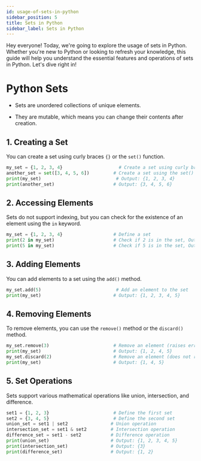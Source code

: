 ```yaml
---  
id: usage-of-sets-in-python  
sidebar_position: 5 
title: Sets in Python  
sidebar_label: Sets in Python  
---
```


Hey everyone! Today, we're going to explore the usage of sets in Python. Whether you're new to Python or looking to refresh your knowledge, this guide will help you understand the essential features and operations of sets in Python. Let's dive right in!
# Python Sets


* Sets are unordered collections of unique elements.

* They are mutable, which means you can change their contents after creation.
## 1. Creating a Set


You can create a set using curly braces `{}` or the `set()` function.  
```python  
my_set = {1, 2, 3, 4}                     # Create a set using curly braces  
another_set = set([3, 4, 5, 6])         # Create a set using the set() function  
print(my_set)                            # Output: {1, 2, 3, 4}  
print(another_set)                      # Output: {3, 4, 5, 6}  
```
## 2. Accessing Elements


Sets do not support indexing, but you can check for the existence of an element using the `in` keyword.  
```python  
my_set = {1, 2, 3, 4}                   # Define a set  
print(2 in my_set)                      # Check if 2 is in the set, Output: True  
print(5 in my_set)                      # Check if 5 is in the set, Output: False  
```
## 3. Adding Elements


You can add elements to a set using the `add()` method.  
```python  
my_set.add(5)                            # Add an element to the set  
print(my_set)                           # Output: {1, 2, 3, 4, 5}  
```
## 4. Removing Elements


To remove elements, you can use the `remove()` method or the `discard()` method.  
```python  
my_set.remove(3)                        # Remove an element (raises error if not found)  
print(my_set)                           # Output: {1, 2, 4, 5}  
my_set.discard(2)                       # Remove an element (does not raise error if not found)  
print(my_set)                           # Output: {1, 4, 5}  
```
## 5. Set Operations


Sets support various mathematical operations like union, intersection, and difference.  
```python  
set1 = {1, 2, 3}                        # Define the first set  
set2 = {3, 4, 5}                        # Define the second set  
union_set = set1 | set2                # Union operation  
intersection_set = set1 & set2         # Intersection operation  
difference_set = set1 - set2           # Difference operation  
print(union_set)                       # Output: {1, 2, 3, 4, 5}  
print(intersection_set)                # Output: {3}  
print(difference_set)                  # Output: {1, 2}  
```